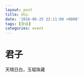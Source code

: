 ```yaml
---
layout: post
title: 问心
date: '2016-06-25 22:11:00 +0800'
tags: [杂谈]
categories: event
---
```


# 君子

天晴日白，玉韫珠藏
